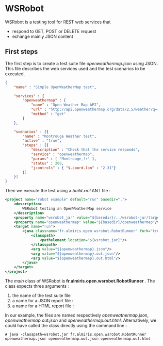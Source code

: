 # WSRobot

WSRobot is a testing tool for REST web services that

- respond to GET, POST or DELETE request
- echange mainly JSON content
 
## First steps

The first step is to create a test suite file *openweathermap.json* using JSON. This file describes the web services used and the test scenarios to be executed.

```JSON
{
	"name" : "Simple OpenWeatherMap test",

	"services" : {
		"openweathermap" : { 
			"name" : "Open Weather Map API", 
			"url" : "http://api.openweathermap.org/data/2.5/weather?q={0}", 
			"method" : "get" 
		}
	},

	"scenarios" : [{	
		"name" : "Montrouge Weather test",
		"active" : "true",
		"steps" : [{ 
			"description" : "Check that the service responds", 
			"service" : "openweathermap", 
			"params" : [ "Montrouge,fr" ], 
			"status" : 200, 
			"jcontrols" : { "$.coord.lon" : "2.31"} 
		}]
	}]
}
```

Then we execute the test using a *build.xml* ANT file :

```XML
<project name="robot example" default="run" basedir=".">
	<description>
		WSRobot testing an OpenWeatherMap service
	</description>
	<property name="wsrobot_jar" value="${basedir}/../wsrobot-jar/target/wsrobot.jar"/>
	<property name="openweathermap" value="${basedir}/openweathermap"/>
   	<target name="run">
	    <java classname="fr.almiris.open.wsrobot.RobotRunner" fork="true">
			<classpath>
	           	<pathelement location="${wsrobot_jar}"/>
	        </classpath>
          	<arg value="${openweathermap}.json"/>
	        <arg value="${openweathermap}.out.json"/>
	        <arg value="${openweathermap}.out.html"/>
		</java>
	</target>
</project>
```

The *main* class of WSRobot is **fr.almiris.open.wsrobot.RobotRunner** . The class expects three arguments :

1. the name of the test suite file
2. a name for a JSON report file : 
3. a name for a HTML report file : 

In our example, the files are named respectively *openweathermap.json*, *openweathermap.out.json* and *openweathermap.out.html*. 
Alternatively, we could have called the class directly using the command line :

```Shell
# java -classpath=wsrobot.jar fr.almiris.open.wsrobot.RobotRunner openweathermap.json openweathermap.out.json openweathermap.out.html
```

